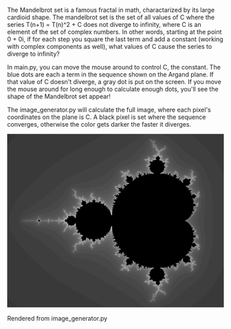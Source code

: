 
The Mandelbrot set is a famous fractal in math, charactarized by its large cardioid shape. The mandelbrot set is the set of all values of C where the series T(n+1) = T(n)^2 + C does not diverge to infinity, where C is an element of the set of complex numbers.
In other words, starting at the point 0 + 0i, if for each step you square the last term and add a constant (working with complex components as well), what values of C cause the series to diverge to infinity?

In main.py, you can move the mouse around to control C, the constant. The blue dots are each a term in the sequence shown on the Argand plane. If that value of C doesn't diverge, a gray dot is put on the screen. If you move the mouse around for long enough to calculate enough dots, you'll see the shape of the Mandelbrot set appear!

The image_generator.py will calculate the full image, where each pixel's coordinates on the plane is C. A black pixel is set where the sequence converges, otherwise the color gets darker the faster it diverges.

![Rendered Mandelbrot from image_generator.py](https://github.com/standardProton/mandelbrot_tracer/blob/master/mandelbrot_large.jpg)

Rendered from image_generator.py
